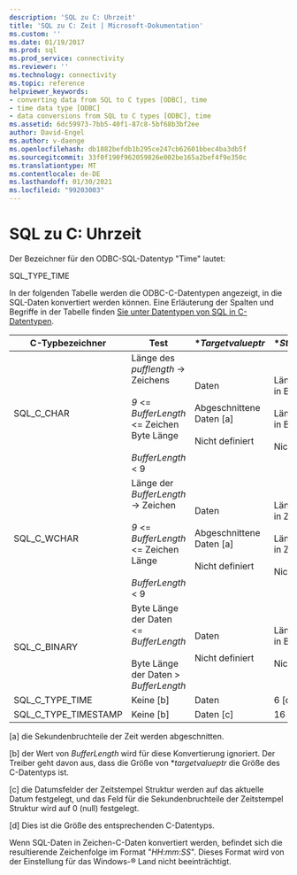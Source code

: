 ```yaml
---
description: 'SQL zu C: Uhrzeit'
title: 'SQL zu C: Zeit | Microsoft-Dokumentation'
ms.custom: ''
ms.date: 01/19/2017
ms.prod: sql
ms.prod_service: connectivity
ms.reviewer: ''
ms.technology: connectivity
ms.topic: reference
helpviewer_keywords:
- converting data from SQL to C types [ODBC], time
- time data type [ODBC]
- data conversions from SQL to C types [ODBC], time
ms.assetid: 6dc59973-7bb5-40f1-87c8-5bf68b3bf2ee
author: David-Engel
ms.author: v-daenge
ms.openlocfilehash: db1882befdb1b295ce247cb62601bbec4ba3db5f
ms.sourcegitcommit: 33f0f190f962059826e002be165a2bef4f9e350c
ms.translationtype: MT
ms.contentlocale: de-DE
ms.lasthandoff: 01/30/2021
ms.locfileid: "99203003"
---
```

# <a name="sql-to-c-time"></a>SQL zu C: Uhrzeit
Der Bezeichner für den ODBC-SQL-Datentyp "Time" lautet:  
  
 SQL_TYPE_TIME  
  
 In der folgenden Tabelle werden die ODBC-C-Datentypen angezeigt, in die SQL-Daten konvertiert werden können. Eine Erläuterung der Spalten und Begriffe in der Tabelle finden [Sie unter Datentypen von SQL in C-Datentypen](../../../odbc/reference/appendixes/converting-data-from-sql-to-c-data-types.md).  
  
|C-Typbezeichner|Test|**Targetvalueptr*|**StrLen_or_IndPtr*|SQLSTATE|  
|-----------------------|----------|------------------------|----------------------------|--------------|  
|SQL_C_CHAR|Länge des *pufflength* -> Zeichens<br /><br /> *9*  <=  *BufferLength* <= Zeichen Byte Länge<br /><br /> *BufferLength* < 9|Daten<br /><br /> Abgeschnittene Daten [a]<br /><br /> Nicht definiert|Länge der Daten in Bytes<br /><br /> Länge der Daten in Bytes<br /><br /> Nicht definiert|–<br /><br /> 01004<br /><br /> 22003|  
|SQL_C_WCHAR|Länge der *BufferLength* -> Zeichen<br /><br /> *9*  <=  *BufferLength* <= Zeichen Länge<br /><br /> *BufferLength* < 9|Daten<br /><br /> Abgeschnittene Daten [a]<br /><br /> Nicht definiert|Länge der Daten in Zeichen<br /><br /> Länge der Daten in Zeichen<br /><br /> Nicht definiert|–<br /><br /> 01004<br /><br /> 22003|  
|SQL_C_BINARY|Byte Länge der Daten <= *BufferLength*<br /><br /> Byte Länge der Daten > *BufferLength*|Daten<br /><br /> Nicht definiert|Länge der Daten in Bytes<br /><br /> Nicht definiert|–<br /><br /> 22003|  
|SQL_C_TYPE_TIME|Keine [b]|Daten|6 [d]|–|  
|SQL_C_TYPE_TIMESTAMP|Keine [b]|Daten [c]|16 [d]|–|  
  
 [a] die Sekundenbruchteile der Zeit werden abgeschnitten.  
  
 [b] der Wert von *BufferLength* wird für diese Konvertierung ignoriert. Der Treiber geht davon aus, dass die Größe von **targetvalueptr* die Größe des C-Datentyps ist.  
  
 [c] die Datumsfelder der Zeitstempel Struktur werden auf das aktuelle Datum festgelegt, und das Feld für die Sekundenbruchteile der Zeitstempel Struktur wird auf 0 (null) festgelegt.  
  
 [d] Dies ist die Größe des entsprechenden C-Datentyps.  
  
 Wenn SQL-Daten in Zeichen-C-Daten konvertiert werden, befindet sich die resultierende Zeichenfolge im Format "*HH*:*mm*:*SS*". Dieses Format wird von der Einstellung für das Windows-® Land nicht beeinträchtigt.
